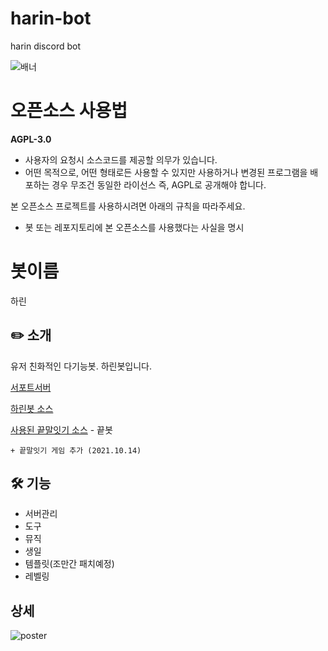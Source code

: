 # harin-bot
 harin discord bot

![배너](https://media.discordapp.net/attachments/889514827905630290/896359450544308244/37cae031dc5a6c40.png)

# 오픈소스 사용법

**AGPL-3.0**
- 사용자의 요청시 소스코드를 제공할 의무가 있습니다.
- 어떤 목적으로, 어떤 형태로든 사용할 수 있지만 사용하거나 변경된 프로그램을 배포하는 경우 무조건 동일한 라이선스 즉, AGPL로 공개해야 합니다.

본 오픈소스 프로젝트를 사용하시려면 아래의 규칙을 따라주세요.
- 봇 또는 레포지토리에 본 오픈소스를 사용했다는 사실을 명시


# 봇이름
하린

## ✏️ 소개

유저 친화적인 다기능봇. 하린봇입니다.

[서포트서버](https://discord.gg/Jk6VRvsnqa)

[하린봇 소스](https://github.com/SpaceDEVofficial/harin-bot)

[사용된 끝말잇기 소스](https://github.com/janu8ry/kkutbot) - 끝봇
```
+ 끝말잇기 게임 추가 (2021.10.14)
```

## 🛠️ 기능

- 서버관리
- 도구
- 뮤직
- 생일
- 템플릿(조만간 패치예정)
- 레벨링

## 상세

![poster](https://media.discordapp.net/attachments/889514827905630290/897998329701609482/harin-poster.png)
